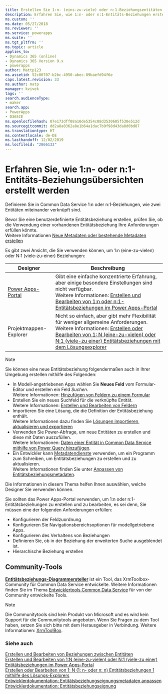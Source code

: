 ```yaml
---
title: Erstellen Sie 1:n- (eins-zu-viele) oder n:1-Beziehungsentitäten (viele zu eins) in Power Apps-Übersicht | Microsoft-Dokumentation
description: Erfahren Sie, wie 1:n- oder n:1-Entitäts-Beziehungen erstellt werden
ms.custom: ''
ms.date: 05/27/2018
ms.reviewer: ''
ms.service: powerapps
ms.suite: ''
ms.tgt_pltfrm: ''
ms.topic: article
applies_to:
- Dynamics 365 (online)
- Dynamics 365 Version 9.x
- powerapps
author: Mattp123
ms.assetid: 52c00707-b2bc-4950-abec-89baefd94f6e
caps.latest.revision: 33
ms.author: matp
manager: kvivek
tags: ''
search.audienceType:
- maker
search.app:
- PowerApps
- D365CE
ms.openlocfilehash: 07e173dff08a10de5354c08d3530605f530e512d
ms.sourcegitcommit: dd2a8a0362a8e1b64a1dac7b9f98d43da8d0bd87
ms.translationtype: HT
ms.contentlocale: de-DE
ms.lasthandoff: 12/02/2019
ms.locfileid: "2866133"
---
```

# <a name="create-one-to-many-or-many-to-one-entity-relationships-overview"></a>Erfahren Sie, wie 1:n- oder n:1-Entitäts-Beziehungsübersichten erstellt werden

Definieren Sie in Common Data Service 1:n oder n:1-Beziehungen, wie zwei Entitäten miteinander verknüpft sind. 
  
Bevor Sie eine benutzerdefinierte Entitätsbeziehung erstellen, prüfen Sie, ob die Verwendung einer vorhandenen Entitätsbeziehung Ihre Anforderungen erfüllen könnte. <br />Weitere Informationen [Neue Metadaten oder bestehende Metadaten erstellen](create-edit-metadata.md#create-new-metadata-or-use-existing-metadata)

Es gibt zwei Ansicht, die Sie verwenden können, um 1:n (eine-zu-vielen) oder N:1 (viele-zu-einer) Beziehungen:

|Designer| Beschreibung|
|--|--|
|[Power Apps-Portal](https://make.powerapps.com/?utm_source=padocs&utm_medium=linkinadoc&utm_campaign=referralsfromdoc)|Gibt eine einfache konzentrierte Erfahrung, aber einige besondere Einstellungen sind nicht verfügbar.<br />Weitere Informationen: [Erstellen und Bearbeiten von 1:n oder n:1-Entitätsbeziehungen im Power Apps-Portal](create-edit-1n-relationships-portal.md)|
|Projektmappen-Explorer|Nicht so einfach, aber gibt mehr Flexibilität für weniger allgemeine Anforderungen. <br />Weitere Informationen: [Erstellen oder Bearbeiten von 1: N (eine-zu-vielen) oder N:1 (viele-zu einer) Entitätsbeziehungen mit dem Lösungsexplorer](create-edit-1n-relationships-solution-explorer.md) |

> [!NOTE]
> Sie können eine neue Entitätsbeziehung folgendermaßen auch in Ihrer Umgebung erstellen mithilfe des Folgenden:
> - In Modell-angetriebenen Apps wählen Sie **Neues Feld** vom Formular-Editor und erstellen ein Feld *Suchen*. <br />Weitere Informationen: [Hinzufügen von Feldern zu einem Formular](../model-driven-apps/add-field-form.md)
> - Erstellen Sie ein neues Suchfeld für die verknüpfte Entität. <br />Weitere Informationen: [Erstellen und Bearbeiten von Feldern](create-edit-fields.md)
> - Importieren Sie eine Lösung, die die Definition der Entitäsbeziehung enthält. <br />Weitere Informationen dazu finden Sie [Lösungen importieren, aktualisieren und exportieren](import-update-export-solutions.md)
> - Verwenden Sie Power-Abfrage, um neue Entitäten zu erstellen und diese mit Daten auszufüllen. <br />Weitere Informationen: [Daten einer Entität in Common Data Service mithilfe von Power Query hinzufügen](data-platform-cds-newentity-pq.md).
> - Ein Entwickler kann [Metadatendienste](../../developer/common-data-service/metadata-services.md) verwenden, um ein Programm zum Schreiben, um Entitätsbeziehungen zu erstellen und zu aktualisieren. <br />Weitere Informationen finden Sie unter [Anpassen von Entitätsbeziehungsmetadaten](https://docs.microsoft.com/dynamics365/customer-engagement/developer/customize-entity-relationship-metadata).

Die Informationen in diesem Thema helfen Ihnen auswählen, welche Designer Sie verwenden können. 

Sie sollten das Power Apps-Portal verwenden, um 1:n oder n:1-Entitätsbeziehungen zu erstellen und zu bearbeiten, es sei denn, Sie müssen eine der folgenden Anforderungen erfüllen:

- Konfigurieren der Feldzuordnung
- Konfigurieren Sie Navigationsbereichsoptionen für modellgetriebene Apps.
- Konfigurieren des Verhaltens von Beziehungen
- Definieren Sie, ob in der Beziehung der erweiterten Suche ausgeblendet ist.
- Hierarchische Beziehung erstellen


## <a name="community-tools"></a>Community-Tools

**[Entitätsbeziehungs-Diagrammersteller](https://www.xrmtoolbox.com/plugins/JourneyIntoCRM.XrmToolbox.ERDPlugin/)** ist ein Tool, das XrmToolbox-Community für Common Data Service entwickelte. Weitere Informationen finden Sie im Thema [Entwicklertools Common Data Service](https://docs.microsoft.com/dynamics365/customer-engagement/developer/developer-tools) für von der Community entwickelte Tools.

> [!NOTE]
> Die Communitytools sind kein Produkt von Microsoft und es wird kein Support für die Communitytools angeboten. Wenn Sie Fragen zu dem Tool haben, setzen Sie sich bitte mit dem Herausgeber in Verbindung. Weitere Informationen: [XrmToolBox](https://www.xrmtoolbox.com).

### <a name="see-also"></a>Siehe auch

[Erstellen und Bearbeiten von Beziehungen zwischen Entitäten](create-edit-entity-relationships.md)<br />
[Erstellen und Bearbeiten von 1:N (eine-zu-vielen) oder N:1 (viele-zu einer) Entitätsbeziehungen im Power Apps-Portal](create-edit-1n-relationships-portal.md)<br />
[Erstellen oder Bearbeiten von 1: N (1: n- oder n: n) Entitätsbeziehungen 1 mithilfe des Lösungs-Explorers](create-edit-1n-relationships-solution-explorer.md)<br />
[Entwicklerdokumentation: Entitätsbeziehungseignungsmetadaten anpassen](/dynamics365/customer-engagement/developer/customize-entity-relationship-metadata)<br />
[Entwicklerdokumentation: Entitätsbeziehungseignung](/dynamics365/customer-engagement/developer/entity-relationship-eligibility)


